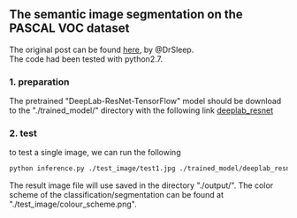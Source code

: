 ## The semantic image segmentation on the PASCAL VOC dataset
The original post can be found [here](https://github.com/DrSleep/tensorflow-deeplab-resnet), by @DrSleep.<br />
The code had been tested with python2.7.

### 1. preparation
The pretrained "DeepLab-ResNet-TensorFlow" model should be download to the "./trained_model/" directory with the following link [deeplab_resnet](https://drive.google.com/open?id=0B_rootXHuswsVGY4ZFRydXJBR1E)

### 2. test
to test a single image, we can run the following
```bash
python inference.py ./test_image/test1.jpg ./trained_model/deeplab_resnet.ckpt 
```
The result image file will use saved in the directory "./output/". The color scheme of the classification/segmentation can be found at "./test_image/colour_scheme.png".

